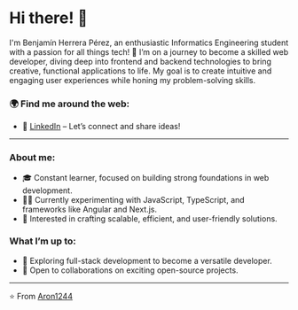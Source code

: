 # Hi there! 👋

I'm Benjamín Herrera Pérez, an enthusiastic Informatics Engineering student with a passion for all things tech! 🚀 I’m on a journey to become a skilled web developer, diving deep into frontend and backend technologies to bring creative, functional applications to life. My goal is to create intuitive and engaging user experiences while honing my problem-solving skills.

### 🌍 Find me around the web:
- 💼 [LinkedIn](https://www.linkedin.com/in/benjamín-herrera-pérez/) – Let’s connect and share ideas!

---

### About me:
- 🎓 Constant learner, focused on building strong foundations in web development.
- 👨‍💻 Currently experimenting with JavaScript, TypeScript, and frameworks like Angular and Next.js.
- 🎯 Interested in crafting scalable, efficient, and user-friendly solutions.

### What I’m up to:
- 🌱 Exploring full-stack development to become a versatile developer.
- 🤝 Open to collaborations on exciting open-source projects.

---

⭐️ From [Aron1244](https://github.com/Aron1244)

<!--
![GitHub Stats](https://github-readme-stats.vercel.app/api?username=Aron1244&show_icons=true&theme=radical)
-->
